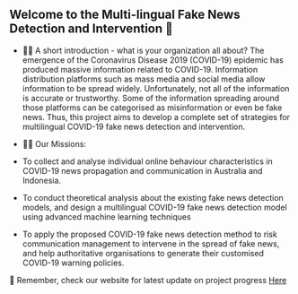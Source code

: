 ## Welcome to the Multi-lingual Fake News Detection and Intervention  🙌

- 🙋‍♀️ A short introduction - what is your organization all about?
The emergence of the Coronavirus Disease 2019 (COVID-19) epidemic has produced massive information related to COVID-19. Information distribution platforms such as mass media and social media allow information to be spread widely. Unfortunately, not all of the information is accurate or trustworthy. Some of the information spreading around those platforms can be categorised as misinformation or even be fake news.
Thus, this project aims to develop a complete set of strategies for multilingual COVID-19 fake news detection and intervention.


- 👩‍💻 Our Missions:
- To collect and analyse individual online behaviour characteristics in COVID-19 news propagation and communication in Australia and Indonesia.
- To conduct theoretical analysis about the existing fake news detection models, and design a multilingual COVID-19 fake news detection model using advanced machine learning techniques
- To apply the proposed COVID-19 fake news detection method to risk communication management to intervene in the spread of fake news, and help authoritative organisations to generate their customised COVID-19 warning policies. 



🧙 Remember, check our website for latest update on project progress [Here](https://counterinfodemic.org)

